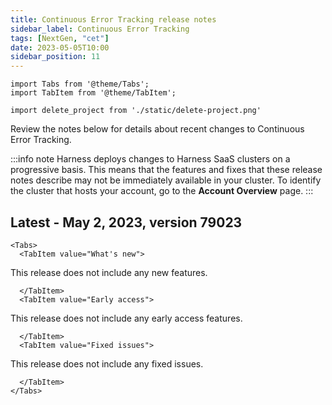 ```yaml
---
title: Continuous Error Tracking release notes
sidebar_label: Continuous Error Tracking
tags: [NextGen, "cet"]
date: 2023-05-05T10:00
sidebar_position: 11
---
```

```mdx-code-block
import Tabs from '@theme/Tabs';
import TabItem from '@theme/TabItem';
```
```mdx-code-block
import delete_project from './static/delete-project.png'
```
Review the notes below for details about recent changes to Continuous Error Tracking.

:::info note
Harness deploys changes to Harness SaaS clusters on a progressive basis. This means that the features and fixes that these release notes describe may not be immediately available in your cluster. To identify the cluster that hosts your account, go to the **Account Overview** page.
:::

## Latest - May 2, 2023, version 79023

```mdx-code-block
<Tabs>
  <TabItem value="What's new">
```
This release does not include any new features.

```mdx-code-block
  </TabItem>
  <TabItem value="Early access">
```

This release does not include any early access features.

```mdx-code-block
  </TabItem>
  <TabItem value="Fixed issues">
```
This release does not include any fixed issues.

```mdx-code-block
  </TabItem>
</Tabs>
```


